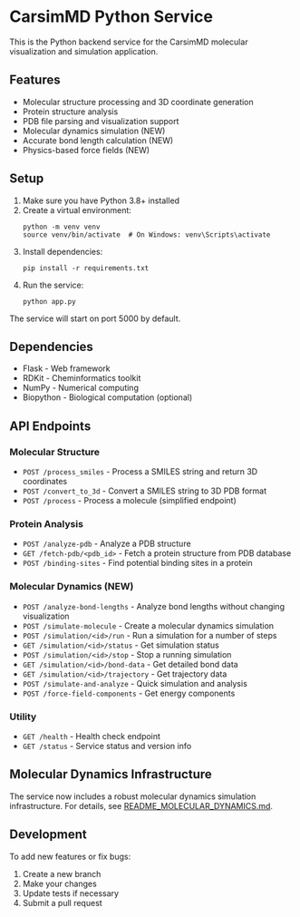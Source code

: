 # CarsimMD Python Service

This is the Python backend service for the CarsimMD molecular visualization and simulation application.

## Features

- Molecular structure processing and 3D coordinate generation
- Protein structure analysis
- PDB file parsing and visualization support
- Molecular dynamics simulation (NEW)
- Accurate bond length calculation (NEW)
- Physics-based force fields (NEW)

## Setup

1. Make sure you have Python 3.8+ installed
2. Create a virtual environment:
   ```
   python -m venv venv
   source venv/bin/activate  # On Windows: venv\Scripts\activate
   ```
3. Install dependencies:
   ```
   pip install -r requirements.txt
   ```
4. Run the service:
   ```
   python app.py
   ```

The service will start on port 5000 by default.

## Dependencies

- Flask - Web framework
- RDKit - Cheminformatics toolkit
- NumPy - Numerical computing
- Biopython - Biological computation (optional)

## API Endpoints

### Molecular Structure

- `POST /process_smiles` - Process a SMILES string and return 3D coordinates
- `POST /convert_to_3d` - Convert a SMILES string to 3D PDB format
- `POST /process` - Process a molecule (simplified endpoint)

### Protein Analysis

- `POST /analyze-pdb` - Analyze a PDB structure
- `GET /fetch-pdb/<pdb_id>` - Fetch a protein structure from PDB database
- `POST /binding-sites` - Find potential binding sites in a protein

### Molecular Dynamics (NEW)

- `POST /analyze-bond-lengths` - Analyze bond lengths without changing visualization
- `POST /simulate-molecule` - Create a molecular dynamics simulation
- `POST /simulation/<id>/run` - Run a simulation for a number of steps
- `GET /simulation/<id>/status` - Get simulation status
- `POST /simulation/<id>/stop` - Stop a running simulation
- `GET /simulation/<id>/bond-data` - Get detailed bond data
- `GET /simulation/<id>/trajectory` - Get trajectory data
- `POST /simulate-and-analyze` - Quick simulation and analysis
- `POST /force-field-components` - Get energy components

### Utility

- `GET /health` - Health check endpoint
- `GET /status` - Service status and version info

## Molecular Dynamics Infrastructure

The service now includes a robust molecular dynamics simulation infrastructure. For details, see [README_MOLECULAR_DYNAMICS.md](./README_MOLECULAR_DYNAMICS.md).

## Development

To add new features or fix bugs:

1. Create a new branch
2. Make your changes
3. Update tests if necessary
4. Submit a pull request 